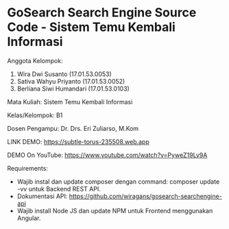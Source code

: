 # GoSearch Search Engine Source Code - Sistem Temu Kembali Informasi

Anggota Kelompok:
1. Wira Dwi Susanto (17.01.53.0053)
2. Sativa Wahyu Priyanto (17.01.53.0052)
3. Berliana Siwi Humandari (17.01.53.0103)

Mata Kuliah: Sistem Temu Kembali Informasi

Kelas/Kelompok: B1

Dosen Pengampu: Dr. Drs. Eri Zuliarso, M.Kom

LINK DEMO: https://subtle-torus-235508.web.app

DEMO On YouTube: https://www.youtube.com/watch?v=PyweZ19Lv9A

Requirements:
- Wajib instal dan update composer dengan command: composer update -vv untuk Backend REST API.
- Dokumentasi API: https://github.com/wiragans/gosearch-searchengine-api
- Wajib install Node JS dan update NPM untuk Frontend menggunakan Angular.
